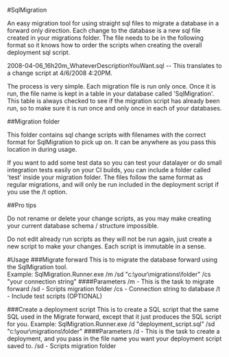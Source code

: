 #SqlMigration

An easy migration tool for using straight sql files to migrate a database in a forward only direction.  Each change to the database is a new sql file created in your migrations folder.  The file needs to be in the following format so it knows how to order the scripts when creating the overall deployment sql script.  

2008-04-06_16h20m_WhateverDescriptionYouWant.sql  -- This translates to a change script at 4/6/2008 4:20PM.

The process is very simple.  Each migration file is run only once.  Once it is run, the file name is kept in a table in your database called 'SqlMigration'.  This table is always checked to see if the migration script has already been run, so to make sure it is run once and only once in each of your databases.  

##Migration folder

This folder contains sql change scripts with filenames with the correct format for SqlMigration to pick up on.  It can be anywhere as you pass this location in during usage.  

If you want to add some test data so you can test your datalayer or do small integration tests easily on your CI builds, you can include a folder called 'test' inside your migration folder.  The files follow the same format as regular migrations, and will only be run included in the deployment script if you use the /t option.

##Pro tips

Do not rename or delete your change scripts, as you may make creating your current database schema / structure impossible.  

Do not edit already run scripts as they will not be run again, just create a new script to make your changes. Each script is immutable in a sense.


#Usage
###Migrate forward
This is to migrate the database forward using the SqlMigration tool.  
Example: SqlMigration.Runner.exe /m /sd "c:\your\migrations\folder" /cs "your connection string"
####Parameters
/m - This is the task to migrate forward
/sd - Scripts migration folder
/cs - Connection string to database
/t - Include test scripts (OPTIONAL)

###Create a deployment script
This is to create a SQL script that the same SQL used in the Migrate forward, except that it just produces the SQL script for you.
Example: SqlMigration.Runner.exe /d "deployment_script.sql" /sd "c:\your\migrations\folder"
####Parameters
/d - This is the task to create a deployment, and you pass in the file name you want your deployment script saved to.
/sd - Scripts migration folder

